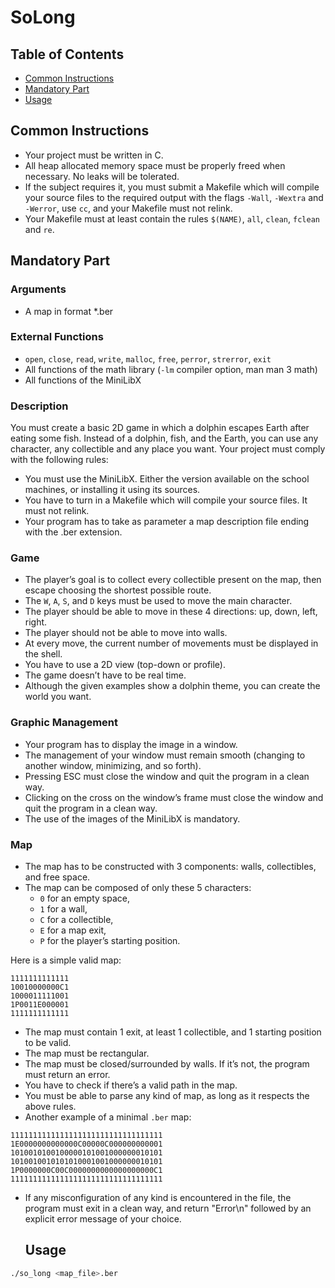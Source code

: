 # SoLong

## Table of Contents
- [Common Instructions](#common-instructions)
- [Mandatory Part](#mandatory-part)
- [Usage](#usage)
  
## Common Instructions
- Your project must be written in C.
- All heap allocated memory space must be properly freed when necessary. No leaks will be tolerated.
- If the subject requires it, you must submit a Makefile which will compile your source files to the required output with the flags `-Wall`, `-Wextra` and `-Werror`, use `cc`, and your Makefile must not relink.
- Your Makefile must at least contain the rules `$(NAME)`, `all`, `clean`, `fclean` and `re`.

## Mandatory Part

### Arguments
- A map in format *.ber

### External Functions
- `open`, `close`, `read`, `write`, `malloc`, `free`, `perror`, `strerror`, `exit`
- All functions of the math library (`-lm` compiler option, man man 3 math)
- All functions of the MiniLibX

### Description
You must create a basic 2D game in which a dolphin escapes Earth after eating some fish. Instead of a dolphin, fish, and the Earth, you can use any character, any collectible and any place you want.
Your project must comply with the following rules:
- You must use the MiniLibX. Either the version available on the school machines, or installing it using its sources.
- You have to turn in a Makefile which will compile your source files. It must not relink.
- Your program has to take as parameter a map description file ending with the .ber extension.

### Game
- The player’s goal is to collect every collectible present on the map, then escape choosing the shortest possible route.
- The `W`, `A`, `S`, and `D` keys must be used to move the main character.
- The player should be able to move in these 4 directions: up, down, left, right.
- The player should not be able to move into walls.
- At every move, the current number of movements must be displayed in the shell.
- You have to use a 2D view (top-down or profile).
- The game doesn’t have to be real time.
- Although the given examples show a dolphin theme, you can create the world you want.

### Graphic Management
- Your program has to display the image in a window.
- The management of your window must remain smooth (changing to another window, minimizing, and so forth).
- Pressing ESC must close the window and quit the program in a clean way.
- Clicking on the cross on the window’s frame must close the window and quit the program in a clean way.
- The use of the images of the MiniLibX is mandatory.

### Map
- The map has to be constructed with 3 components: walls, collectibles, and free space.
- The map can be composed of only these 5 characters:
  - `0` for an empty space,
  - `1` for a wall,
  - `C` for a collectible,
  - `E` for a map exit,
  - `P` for the player’s starting position.
  
Here is a simple valid map:
```
1111111111111  
10010000000C1
1000011111001
1P0011E000001
1111111111111
```

- The map must contain 1 exit, at least 1 collectible, and 1 starting position to be valid.
- The map must be rectangular.
- The map must be closed/surrounded by walls. If it’s not, the program must return an error.
- You have to check if there’s a valid path in the map.
- You must be able to parse any kind of map, as long as it respects the above rules.
- Another example of a minimal `.ber` map:
```
1111111111111111111111111111111111
1E0000000000000C00000C000000000001
1010010100100000101001000000010101
1010010010101010001001000000010101
1P0000000C00C0000000000000000000C1
1111111111111111111111111111111111
```
- If any misconfiguration of any kind is encountered in the file, the program must exit in a clean way, and return "Error\n" followed by an explicit error message of your choice.

  ## Usage
```bash
./so_long <map_file>.ber
